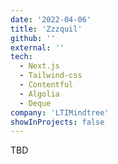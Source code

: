 ```yaml
---
date: '2022-04-06'
title: 'Zzzquil'
github: ''
external: ''
tech:
  - Next.js
  - Tailwind-css
  - Contentful
  - Algolia
  - Deque
company: 'LTIMindtree'
showInProjects: false
---
```


TBD
